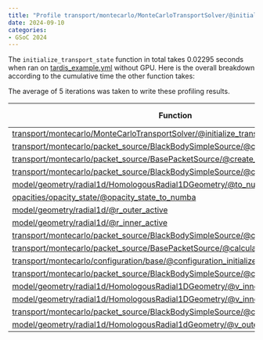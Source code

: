 ```yaml
---
title: "Profile transport/montecarlo/MonteCarloTransportSolver/@initialize_transport_state function"
date: 2024-09-10
categories:
- GSoC 2024
---
```


The `initialize_transport_state` function in total takes 0.02295 seconds when ran on [tardis_example.yml](https://raw.githubusercontent.com/tardis-sn/tardis/master/docs/tardis_example.yml) without GPU. Here is the overall breakdown according to the cumulative time the other function takes: 

The average of 5 iterations was taken to write these profiling results. 


| Function | Time (seconds) | Calls |
|----------|----------------|-------|
| [transport/montecarlo/MonteCarloTransportSolver/@initialize_transport_state](https://github.com/tardis-sn/tardis/blob/260207cb7cee6829390d77fbf48de53843818f09/tardis/transport/montecarlo/base.py#L97) | 0.02295 | 1 |
| [transport/montecarlo/packet_source/BlackBodySimpleSource/@create_packets](https://github.com/tardis-sn/tardis/blob/260207cb7cee6829390d77fbf48de53843818f09/tardis/transport/montecarlo/packet_source.py#L163) | 0.01298 | 1 |
| [transport/montecarlo/packet_source/BasePacketSource/@create_packets](https://github.com/tardis-sn/tardis/blob/be4ec9a4f9423392bc1aa4a6f3316267faa70093/tardis/transport/montecarlo/packet_source.py#L59) | 0.01297 | 1 |
| [transport/montecarlo/packet_source/BlackBodySimpleSource/@create_packet_nus](https://github.com/tardis-sn/tardis/blob/be4ec9a4f9423392bc1aa4a6f3316267faa70093/tardis/transport/montecarlo/packet_source.py#L184) | 0.009915 | 1 |
| [model/geometry/radial1d/HomologousRadial1DGeometry/@to_numba](https://github.com/tardis-sn/tardis/blob/be4ec9a4f9423392bc1aa4a6f3316267faa70093/tardis/model/geometry/radial1d.py#L169) | 0.005615 | 1 |
| [opacities/opacity_state/@opacity_state_to_numba](https://github.com/tardis-sn/tardis/blob/be4ec9a4f9423392bc1aa4a6f3316267faa70093/tardis/opacities/opacity_state.py#L210) | 0.002686 | 1 |
| [model/geometry/radial1d/@r_outer_active](https://github.com/tardis-sn/tardis/blob/be4ec9a4f9423392bc1aa4a6f3316267faa70093/tardis/model/geometry/radial1d.py#L136) | 0.002673 | 1 |
| [model/geometry/radial1d/@r_inner_active](https://github.com/tardis-sn/tardis/blob/b08981d7bb6bb7955e285ea8973361e3874079a2/tardis/model/geometry/radial1d.py#L127) | 0.002424 | 1 |
| [transport/montecarlo/packet_source/BlackBodySimpleSource/@create_packet_radii](https://github.com/tardis-sn/tardis/blob/260207cb7cee6829390d77fbf48de53843818f09/tardis/transport/montecarlo/packet_source.py#L168) | 0.0009461 | 1 |
| [transport/montecarlo/packet_source/BasePacketSource/@calculate_radfield_luminosity](https://github.com/tardis-sn/tardis/blob/260207cb7cee6829390d77fbf48de53843818f09/tardis/transport/montecarlo/packet_source.py#L108) | 0.0006625 | 1 |
| [transport/montecarlo/configuration/base/@configuration_initialize](https://github.com/tardis-sn/tardis/blob/260207cb7cee6829390d77fbf48de53843818f09/tardis/transport/montecarlo/configuration/base.py#L53) | 0.0006299 | 1 |
| [transport/montecarlo/packet_source/BlackBodySimpleSource/@create_packet_mus](https://github.com/tardis-sn/tardis/blob/260207cb7cee6829390d77fbf48de53843818f09/tardis/transport/montecarlo/packet_source.py#L227) | 0.0004624 | 1 |
| [model/geometry/radial1d/HomologousRadial1DGeometry/@v_inner_boundary_index](https://github.com/tardis-sn/tardis/blob/260207cb7cee6829390d77fbf48de53843818f09/tardis/model/geometry/radial1d.py#L90) | 0.0002338 | 5 |
| [model/geometry/radial1d/HomologousRadial1DGeometry/@v_inner_active](https://github.com/tardis-sn/tardis/blob/260207cb7cee6829390d77fbf48de53843818f09/tardis/model/geometry/radial1d.py#L108) | 0.0001055 | 2 |
| [transport/montecarlo/packet_source/BlackBodySimpleSource/@create_packet_energies](https://github.com/tardis-sn/tardis/blob/260207cb7cee6829390d77fbf48de53843818f09/tardis/transport/montecarlo/packet_source.py#L249) | 0.0001846 | 1 |
| [model/geometry/radial1d/HomologousRadial1dGeometry/@v_outer_boundary_index](https://github.com/tardis-sn/tardis/blob/260207cb7cee6829390d77fbf48de53843818f09/tardis/model/geometry/radial1d.py#L99) | 0.0001614 | 5 |

